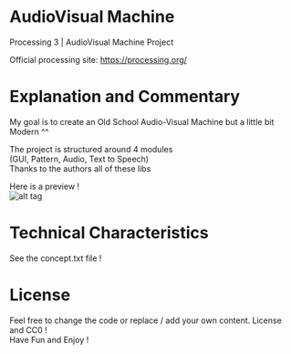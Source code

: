 # AudioVisual Machine
Processing 3 | AudioVisual Machine Project

Official processing site: https://processing.org/

# Explanation and Commentary <br/>

My goal is to create an Old School Audio-Visual Machine but a little bit Modern ^^ <br/>

The project is structured around 4 modules <br/>
(GUI, Pattern, Audio, Text to Speech) <br/>
Thanks to the authors all of these libs <br/>

Here is a preview ! <br/>
![alt tag](http://i.imgur.com/4RJxTwI.png) <br/>

# Technical Characteristics <br/>
See the concept.txt file ! <br/>

# License <br/>
Feel free to change the code or replace / add your own content. License and CC0 ! <br/>
Have Fun and Enjoy ! <br/>
